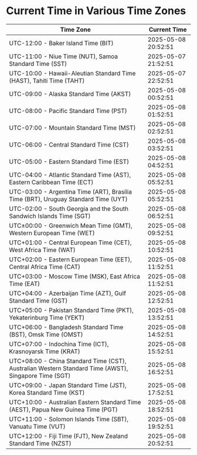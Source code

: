 # Current Time in Various Time Zones

| Time Zone | Current Time |
|-----------|--------------|
| UTC-12:00 - Baker Island Time (BIT) | 2025-05-08 20:52:51 |
| UTC-11:00 - Niue Time (NUT), Samoa Standard Time (SST) | 2025-05-07 21:52:51 |
| UTC-10:00 - Hawaii-Aleutian Standard Time (HAST), Tahiti Time (TAHT) | 2025-05-07 22:52:51 |
| UTC-09:00 - Alaska Standard Time (AKST) | 2025-05-08 00:52:51 |
| UTC-08:00 - Pacific Standard Time (PST) | 2025-05-08 01:52:51 |
| UTC-07:00 - Mountain Standard Time (MST) | 2025-05-08 02:52:51 |
| UTC-06:00 - Central Standard Time (CST) | 2025-05-08 03:52:51 |
| UTC-05:00 - Eastern Standard Time (EST) | 2025-05-08 04:52:51 |
| UTC-04:00 - Atlantic Standard Time (AST), Eastern Caribbean Time (ECT) | 2025-05-08 05:52:51 |
| UTC-03:00 - Argentina Time (ART), Brasília Time (BRT), Uruguay Standard Time (UYT) | 2025-05-08 05:52:51 |
| UTC-02:00 - South Georgia and the South Sandwich Islands Time (SGT) | 2025-05-08 06:52:51 |
| UTC±00:00 - Greenwich Mean Time (GMT), Western European Time (WET) | 2025-05-08 09:52:51 |
| UTC+01:00 - Central European Time (CET), West Africa Time (WAT) | 2025-05-08 10:52:51 |
| UTC+02:00 - Eastern European Time (EET), Central Africa Time (CAT) | 2025-05-08 11:52:51 |
| UTC+03:00 - Moscow Time (MSK), East Africa Time (EAT) | 2025-05-08 11:52:51 |
| UTC+04:00 - Azerbaijan Time (AZT), Gulf Standard Time (GST) | 2025-05-08 12:52:51 |
| UTC+05:00 - Pakistan Standard Time (PKT), Yekaterinburg Time (YEKT) | 2025-05-08 13:52:51 |
| UTC+06:00 - Bangladesh Standard Time (BST), Omsk Time (OMST) | 2025-05-08 14:52:51 |
| UTC+07:00 - Indochina Time (ICT), Krasnoyarsk Time (KRAT) | 2025-05-08 15:52:51 |
| UTC+08:00 - China Standard Time (CST), Australian Western Standard Time (AWST), Singapore Time (SGT) | 2025-05-08 16:52:51 |
| UTC+09:00 - Japan Standard Time (JST), Korea Standard Time (KST) | 2025-05-08 17:52:51 |
| UTC+10:00 - Australian Eastern Standard Time (AEST), Papua New Guinea Time (PGT) | 2025-05-08 18:52:51 |
| UTC+11:00 - Solomon Islands Time (SBT), Vanuatu Time (VUT) | 2025-05-08 19:52:51 |
| UTC+12:00 - Fiji Time (FJT), New Zealand Standard Time (NZST) | 2025-05-08 20:52:51 |
